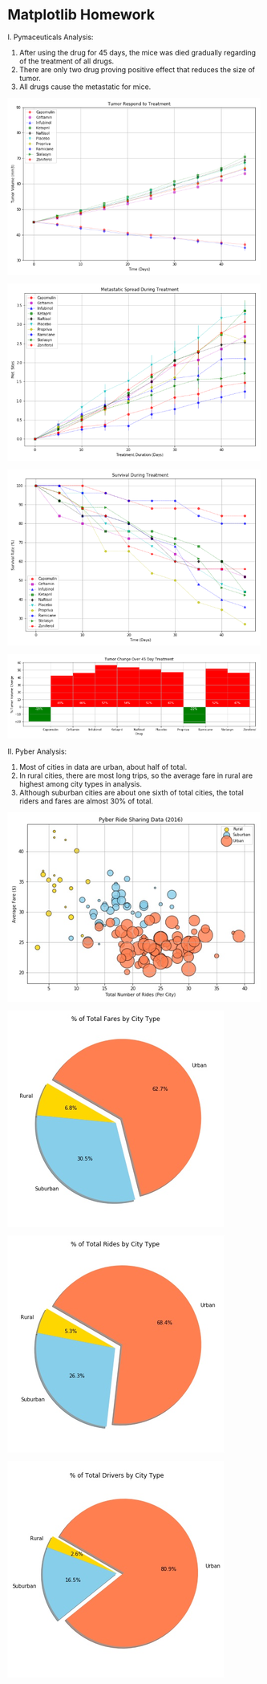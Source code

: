 # Matplotlib Homework

I. Pymaceuticals Analysis:
  1. After using the drug for 45 days, the mice was died gradually regarding of the treatment of all drugs.
  2. There are only two drug proving positive effect that reduces the size of tumor.
  3. All drugs cause the metastatic for mice.  
  
  
  ![](Images/Tumorrespond.png)
  
  
  ![](Images/Metastaticspread.png)
  
  
  ![](Images/Survival.png)
  
  
  ![](Images/Percentchange.png)
  

II. Pyber Analysis:
  1. Most of cities in data are urban, about half of total.
  2. In rural cities, there are most long trips, so the average fare in rural are highest among city types in analysis.
  3. Although suburban cities are about one sixth of total cities, the total riders and fares are almost 30% of total.
  
  ![](Images/Pyberdata2016.jpg)
  
  
  ![](Images/Percentfares.jpg)
  
  
  ![](Images/Percentrides.jpg)
  
  
  ![](Images/Percentdrivers.jpg)
